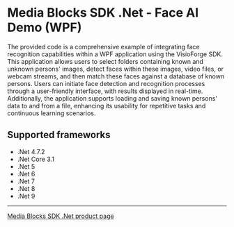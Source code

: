 # Media Blocks SDK .Net - Face AI Demo (WPF)

The provided code is a comprehensive example of integrating face recognition capabilities within a WPF application using the VisioForge SDK. This application allows users to select folders containing known and unknown persons' images, detect faces within these images, video files, or webcam streams, and then match these faces against a database of known persons. Users can initiate face detection and recognition processes through a user-friendly interface, with results displayed in real-time. Additionally, the application supports loading and saving known persons' data to and from a file, enhancing its usability for repetitive tasks and continuous learning scenarios.

## Supported frameworks

- .Net 4.7.2
- .Net Core 3.1
- .Net 5
- .Net 6
- .Net 7
- .Net 8
- .Net 9

---

[Media Blocks SDK .Net product page](https://www.visioforge.com/media-blocks-sdk)
